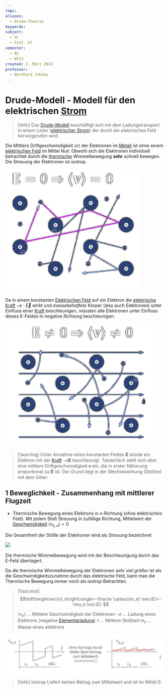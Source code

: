 ```yaml
---
tags: 
aliases:
  - Drude-Theorie
keywords: 
subject:
  - VL
  - Einf. ET
semester:
  - B1
  - WS23
created: 2. März 2024
professor:
  - Bernhard Jakoby
---
```

 

# Drude-Modell - Modell für den elektrischen [Strom](../Elektrotechnik/elektrischer%20Strom.md)

> [!info] Das [Drude-Modell](Drude-Modell.md) beschäftigt sich mit dem Ladungstransport in einem Leiter ([elektrischer Strom](elektrischer%20Strom.md)) der durch ein elektrisches Feld hervorgerufen wird.

Die Mittlere Driftgeschwindigkeit $\langle v\rangle$ der Elektronen im [Metall](../Chemie/Metallbindung.md) ist ohne einem [elektrischen Feld](Elektrisches%20Feld.md) im Mittel Null.
Obwohl sich die Elektronen individuell betrachtet durch die [thermische](../Physik/Temperatur%20und%20Teilchenmodell.md) Wimmelbewegung **sehr** schnell bewegen. Die Streuung der Elektronen ist *isotrop*.

![](../Elektrotechnik/assets/V_Therm.png)


Da in einem konstanten [Elektrischen Feld](../Elektrotechnik/Elektrisches%20Feld.md) auf ein Elektron die [elektrische Kraft](../Elektrotechnik/Elektrische%20Kraft.md) $-e\cdot \vec{E}$ wirkt und *massebehaftete* Körper (also auch Elektronen) unter Einfluss einer [Kraft](../Physik/Newtonsche%20Axiome.md) beschleunigen, müssten alle Elektronen unter Einfluss dieses E-Feldes in negative Richtung beschleunigen.

![V_ThermEFeld](../Elektrotechnik/assets/V_ThermEFeld.png)


> [!warning] Unter Annahme eines konstanten Feldes 𝐄 würde ein Elektron mit der [Kraft](../Physik/Newtonsche%20Axiome.md) −𝑒𝐄 beschleunigt.
> Tatsächlich stellt sich aber eine mittlere Driftgeschwindigkeit 𝐯 ein, die in erster Näherung proportional zu 𝐄 ist.
> Der Grund liegt in der Wechselwirkung (Stößen) mit dem Gitter.

## 1 Beweglichkeit - Zusammenhang mit mittlerer Flugzeit

- Thermische Bewegung eines Elektrons in x-Richtung (ohne elektrisches Feld). Mit jedem Stoß Streuung in zufällige Richtung, Mittelwert der [Geschwindigkeit](../Physik/Kinematik.md) $\langle v_{e,x} \rangle = 0$

Die Gesamtheit der Stöße der Elektronen wird als *Streuung* bezeichnet

![](assets/DrudeStosszeiten.png)

Die thermische Wimmelbewegung wird mit der Beschleunigung durch das E-Feld überlagert.

Da die thermische Wimmelbewegung der Elektronen *sehr viel größer* ist als die Geschwindigkeitszunahme durch das elektrische Feld, kann man die Thermische Bewegung immer noch als *isotrop* Betrachten.

> [!success] $$\left\langle\vec{v}_e\right\rangle=-\frac{e \uptau}{m_e} \vec{E}=-\mu_e \vec{E} $$
> 
> $\langle v_{e} \rangle$ ... Mittlere Geschwindigkeit der Elektronen
> $-e$ ... Ladung eines Elektrons (negative [Elementarladung](../Physik/Konstanten/Elementarladung.md))
> $\uptau$ ... Mittlere Stoßzeit
> $m_{e}$ ... Masse eines elektrons
> 

![](assets/MittlGeschwE.png)

> [!info] Isotrop
> Liefert keinen Betrag zum Mittelwert und ist im Mittel $0$.